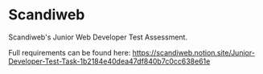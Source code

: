 # Scandiweb
 
Scandiweb's Junior Web Developer Test Assessment.

Full requirements can be found here:
https://scandiweb.notion.site/Junior-Developer-Test-Task-1b2184e40dea47df840b7c0cc638e61e

